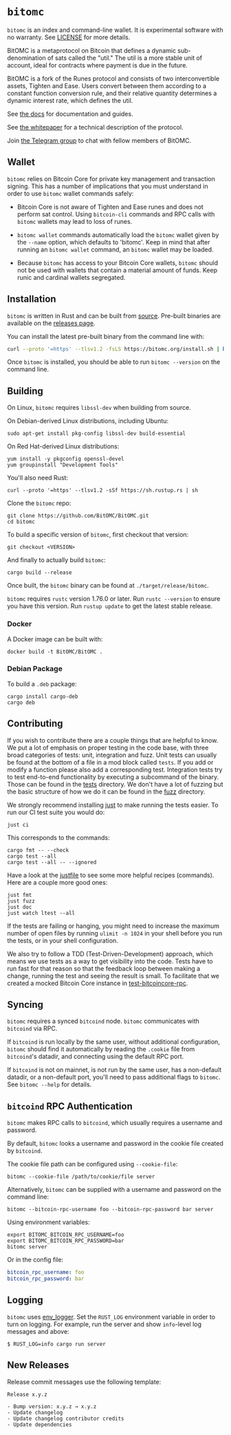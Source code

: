 `bitomc`
=====

`bitomc` is an index and command-line wallet. It is experimental
software with no warranty. See [LICENSE](LICENSE) for more details.

BitOMC is a metaprotocol on Bitcoin that defines a dynamic sub-denomination of sats
called the "util." The util is a more stable unit of account, ideal for contracts
where payment is due in the future.

BitOMC is a fork of the Runes protocol and consists of two interconvertible assets,
Tighten and Ease. Users convert between them according to a constant function
conversion rule, and their relative quantity determines a dynamic interest rate,
which defines the util.

See [the docs](docs/src/SUMMARY.md) for documentation and guides.

See [the whitepaper](https://bitomc.org/bitomc.pdf) for a technical description of the
protocol.

Join [the Telegram group](https://t.me/bitOMC_chat) to chat with fellow members
of BitOMC.

Wallet
------

`bitomc` relies on Bitcoin Core for private key management and transaction signing.
This has a number of implications that you must understand in order to use
`bitomc` wallet commands safely:

- Bitcoin Core is not aware of Tighten and Ease runes and does not perform sat
  control. Using `bitcoin-cli` commands and RPC calls with `bitomc` wallets may
  lead to loss of runes.

- `bitomc wallet` commands automatically load the `bitomc` wallet given by the
  `--name` option, which defaults to 'bitomc'. Keep in mind that after running
  an `bitomc wallet` command, an `bitomc` wallet may be loaded.

- Because `bitomc` has access to your Bitcoin Core wallets, `bitomc` should not be
  used with wallets that contain a material amount of funds. Keep runic and
  cardinal wallets segregated.

Installation
------------

`bitomc` is written in Rust and can be built from
[source](https://github.com/BitOMC/BitOMC). Pre-built binaries are available on the
[releases page](https://github.com/BitOMC/BitOMC/releases).

You can install the latest pre-built binary from the command line with:

```sh
curl --proto '=https' --tlsv1.2 -fsLS https://bitomc.org/install.sh | bash -s
```

Once `bitomc` is installed, you should be able to run `bitomc --version` on the
command line.

Building
--------

On Linux, `bitomc` requires `libssl-dev` when building from source.

On Debian-derived Linux distributions, including Ubuntu:

```
sudo apt-get install pkg-config libssl-dev build-essential
```

On Red Hat-derived Linux distributions:

```
yum install -y pkgconfig openssl-devel
yum groupinstall "Development Tools"
```

You'll also need Rust:

```
curl --proto '=https' --tlsv1.2 -sSf https://sh.rustup.rs | sh
```

Clone the `bitomc` repo:

```
git clone https://github.com/BitOMC/BitOMC.git
cd bitomc
```

To build a specific version of `bitomc`, first checkout that version:

```
git checkout <VERSION>
```

And finally to actually build `bitomc`:

```
cargo build --release
```

Once built, the `bitomc` binary can be found at `./target/release/bitomc`.

`bitomc` requires `rustc` version 1.76.0 or later. Run `rustc --version` to ensure
you have this version. Run `rustup update` to get the latest stable release.

### Docker

A Docker image can be built with:

```
docker build -t BitOMC/BitOMC .
```

### Debian Package

To build a `.deb` package:

```
cargo install cargo-deb
cargo deb
```

Contributing
------------

If you wish to contribute there are a couple things that are helpful to know. We
put a lot of emphasis on proper testing in the code base, with three broad
categories of tests: unit, integration and fuzz. Unit tests can usually be found at
the bottom of a file in a mod block called `tests`. If you add or modify a
function please also add a corresponding test. Integration tests try to test
end-to-end functionality by executing a subcommand of the binary. Those can be
found in the [tests](tests) directory. We don't have a lot of fuzzing but the
basic structure of how we do it can be found in the [fuzz](fuzz) directory.

We strongly recommend installing [just](https://github.com/casey/just) to make
running the tests easier. To run our CI test suite you would do:

```
just ci
```

This corresponds to the commands:

```
cargo fmt -- --check
cargo test --all
cargo test --all -- --ignored
```

Have a look at the [justfile](justfile) to see some more helpful recipes
(commands). Here are a couple more good ones:

```
just fmt
just fuzz
just doc
just watch ltest --all
```

If the tests are failing or hanging, you might need to increase the maximum
number of open files by running `ulimit -n 1024` in your shell before you run
the tests, or in your shell configuration.

We also try to follow a TDD (Test-Driven-Development) approach, which means we
use tests as a way to get visibility into the code. Tests have to run fast for that
reason so that the feedback loop between making a change, running the test and
seeing the result is small. To facilitate that we created a mocked Bitcoin Core
instance in [test-bitcoincore-rpc](./test-bitcoincore-rpc).

Syncing
-------

`bitomc` requires a synced `bitcoind` node. `bitomc` communicates with `bitcoind` via RPC.

If `bitcoind` is run locally by the same user, without additional
configuration, `bitomc` should find it automatically by reading the `.cookie` file
from `bitcoind`'s datadir, and connecting using the default RPC port.

If `bitcoind` is not on mainnet, is not run by the same user, has a non-default
datadir, or a non-default port, you'll need to pass additional flags to `bitomc`.
See `bitomc --help` for details.

`bitcoind` RPC Authentication
-----------------------------

`bitomc` makes RPC calls to `bitcoind`, which usually requires a username and
password.

By default, `bitomc` looks a username and password in the cookie file created by
`bitcoind`.

The cookie file path can be configured using `--cookie-file`:

```
bitomc --cookie-file /path/to/cookie/file server
```

Alternatively, `bitomc` can be supplied with a username and password on the
command line:

```
bitomc --bitcoin-rpc-username foo --bitcoin-rpc-password bar server
```

Using environment variables:

```
export BITOMC_BITCOIN_RPC_USERNAME=foo
export BITOMC_BITCOIN_RPC_PASSWORD=bar
bitomc server
```

Or in the config file:

```yaml
bitcoin_rpc_username: foo
bitcoin_rpc_password: bar
```

Logging
--------

`bitomc` uses [env_logger](https://docs.rs/env_logger/latest/env_logger/). Set the
`RUST_LOG` environment variable in order to turn on logging. For example, run
the server and show `info`-level log messages and above:

```
$ RUST_LOG=info cargo run server
```

New Releases
------------

Release commit messages use the following template:

```
Release x.y.z

- Bump version: x.y.z → x.y.z
- Update changelog
- Update changelog contributor credits
- Update dependencies
```
